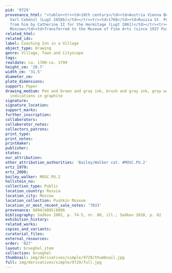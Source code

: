 ```yaml
---
pid: '9729'
provenance_html: "<table><tr><td>18th century</td><td>Austria Vienna Belgium Brussels</td><td>Count
  Varl Cobenzl (Lugt 2858b)</td></tr><tr><td>1768</td><td>Russia St. Petersburg</td><td>Acquired
  from him by Catherine II for the Hermitage (Lugt 2061)</td></tr><tr><td>1930</td><td>Russia
  Moscow</td><td>Transferred to the Museum of Fine Arts (since 1937 Pushkin Museum)</td></tr></table>"
related_html: 
related_ids: 
label: Coaching Inn in a Village
object_type: Drawing
genre: Village, Town and Cityscape
tags: 
realdate: ca. 1700-ca. 1799
height_cm: '20.7'
width_cm: '31.5'
diameter_cm: 
plate_dimensions: 
support: Paper
drawing_medium: Pen and brown and gray ink, brush and gray ink, gray wash, over preliminary
  indications in graphite
signature: 
signature_location: 
support_marks: 
further_inscription: 
collaborators: 
collaborator_notes: 
collectors_patrons: 
print_type: 
print_notes: 
printmaker: 
publisher: 
states: 
our_attribution: 
other_attribution_authorities: 'Bailey/Walker cat. #MOSC.PU.2'
ertz_1979: 
ertz_2008: 
bailey_walker: MOSC.PU.2
hollstein_no: 
collection_type: Public
location_country: Russia
location_city: Moscow
location_collection: Pushkin Museum
location_or_most_recent_sale_notes: '7033'
provenance: 6894|6895|6896
bibliography: Sadkov 2001, p. 74-5, nr. 80, ill.; Sadkov 2010, p. 82
exhibition_history: 
related_works: 
copies_and_variants: 
curatorial_files: 
external_resources: 
order: '027'
layout: brueghel_item
collection: brueghel
thumbnail: img/derivatives/simple/9729/thumbnail.jpg
full: img/derivatives/simple/9729/full.jpg
---
```

